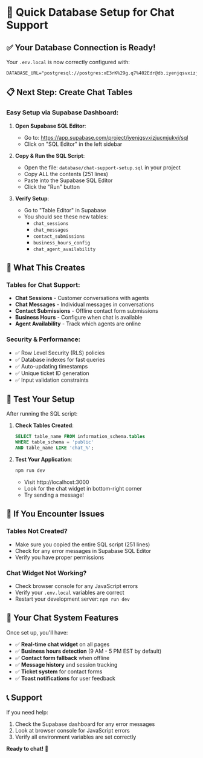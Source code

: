 # 🚀 Quick Database Setup for Chat Support

## ✅ Your Database Connection is Ready!

Your `.env.local` is now correctly configured with:
```
DATABASE_URL="postgresql://postgres:xE3rK%29g.q7%402Edr@db.iyenjqsvxizjucmjukvj.supabase.co:5432/postgres"
```

## 📋 Next Step: Create Chat Tables

### **Easy Setup via Supabase Dashboard:**

1. **Open Supabase SQL Editor**:
   - Go to: https://app.supabase.com/project/iyenjqsvxizjucmjukvj/sql
   - Click on "SQL Editor" in the left sidebar

2. **Copy & Run the SQL Script**:
   - Open the file: `database/chat-support-setup.sql` in your project
   - Copy ALL the contents (251 lines)
   - Paste into the Supabase SQL Editor
   - Click the "Run" button

3. **Verify Setup**:
   - Go to "Table Editor" in Supabase
   - You should see these new tables:
     - `chat_sessions`
     - `chat_messages` 
     - `contact_submissions`
     - `business_hours_config`
     - `chat_agent_availability`

## 🎉 What This Creates

### Tables for Chat Support:
- **Chat Sessions** - Customer conversations with agents
- **Chat Messages** - Individual messages in conversations  
- **Contact Submissions** - Offline contact form submissions
- **Business Hours** - Configure when chat is available
- **Agent Availability** - Track which agents are online

### Security & Performance:
- ✅ Row Level Security (RLS) policies
- ✅ Database indexes for fast queries
- ✅ Auto-updating timestamps
- ✅ Unique ticket ID generation
- ✅ Input validation constraints

## 🧪 Test Your Setup

After running the SQL script:

1. **Check Tables Created**:
   ```sql
   SELECT table_name FROM information_schema.tables 
   WHERE table_schema = 'public' 
   AND table_name LIKE 'chat_%';
   ```

2. **Test Your Application**:
   ```bash
   npm run dev
   ```
   - Visit http://localhost:3000
   - Look for the chat widget in bottom-right corner
   - Try sending a message!

## 🔧 If You Encounter Issues

### Tables Not Created?
- Make sure you copied the entire SQL script (251 lines)
- Check for any error messages in Supabase SQL Editor
- Verify you have proper permissions

### Chat Widget Not Working?
- Check browser console for any JavaScript errors
- Verify your `.env.local` variables are correct
- Restart your development server: `npm run dev`

## 🎯 Your Chat System Features

Once set up, you'll have:
- ✅ **Real-time chat widget** on all pages
- ✅ **Business hours detection** (9 AM - 5 PM EST by default)
- ✅ **Contact form fallback** when offline
- ✅ **Message history** and session tracking
- ✅ **Ticket system** for contact forms
- ✅ **Toast notifications** for user feedback

## 📞 Support

If you need help:
1. Check the Supabase dashboard for any error messages
2. Look at browser console for JavaScript errors
3. Verify all environment variables are set correctly

**Ready to chat!** 🚀